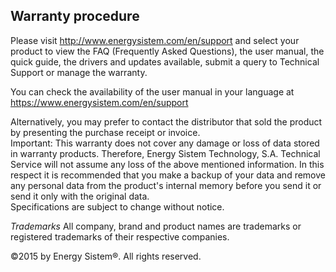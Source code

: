 ## Warranty procedure

Please visit http://www.energysistem.com/en/support and select your product to view the FAQ (Frequently Asked Questions), the user manual, the quick guide, the drivers and updates available, submit a query to Technical Support or manage the warranty.

You can check the availability of the user manual in your language at https://www.energysistem.com/en/support

Alternatively, you may prefer to contact the distributor that sold the product by presenting the purchase receipt or invoice.  
Important: This warranty does not cover any damage or loss of data stored in warranty products. Therefore, Energy Sistem Technology, S.A. Technical Service will not assume any loss of the above mentioned information. In this respect it is recommended that you make a backup of your data and remove any personal data from the product's internal memory before you send it or send it only with the original data.  
Specifications are subject to change without notice.  

*Trademarks* All company, brand and product names are trademarks or registered trademarks of their respective companies.

©2015 by Energy Sistem®. All rights reserved.
